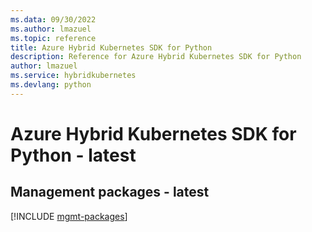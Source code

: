 ```yaml
---
ms.data: 09/30/2022
ms.author: lmazuel
ms.topic: reference
title: Azure Hybrid Kubernetes SDK for Python
description: Reference for Azure Hybrid Kubernetes SDK for Python
author: lmazuel
ms.service: hybridkubernetes
ms.devlang: python
---
```

# Azure Hybrid Kubernetes SDK for Python - latest

## Management packages - latest
[!INCLUDE [mgmt-packages](hybrid-kubernetes-mgmt-index.md)]